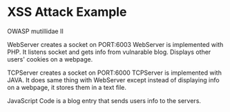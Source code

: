 # XSS Attack Example

OWASP mutillidae II

WebServer creates a socket on PORT:6003
WebServer is implemented with PHP.
It listens socket and gets info from vulnarable blog. Displays other users' cookies 
on a webpage.

TCPServer creates a socket on PORT:6000
TCPServer is implemented with JAVA.
It does same thing with WebServer except instead of displaying info on a webpage, it stores them in a text file.


JavaScript Code is a blog entry that sends users info to the servers.
